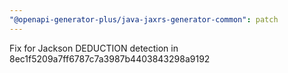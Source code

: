 ```yaml
---
"@openapi-generator-plus/java-jaxrs-generator-common": patch
---
```


Fix for Jackson DEDUCTION detection in 8ec1f5209a7ff6787c7a3987b4403843298a9192

